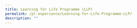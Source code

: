 ```yaml
---
title: Learning for Life Programme (LLP)
permalink: /pl-experience/Learning-for-Life-Programme-LLP/
description: ""
---
```

